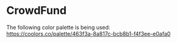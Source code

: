 # CrowdFund
The following color palette is being used:<br>
https://coolors.co/palette/463f3a-8a817c-bcb8b1-f4f3ee-e0afa0
